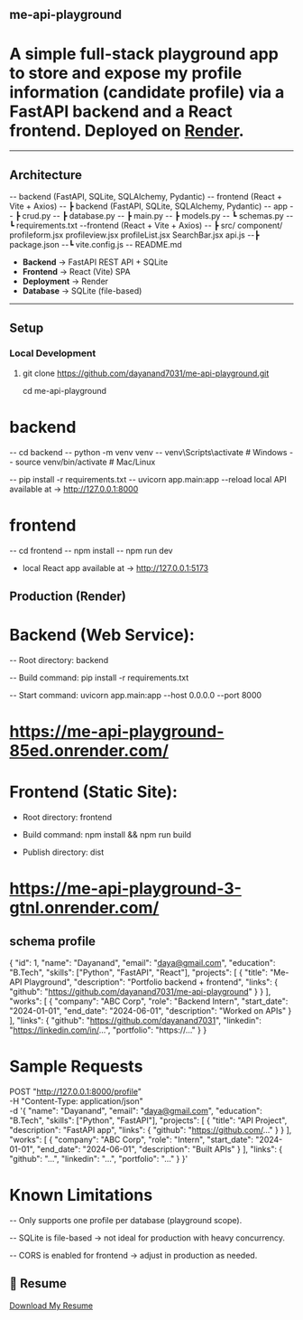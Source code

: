 ## me-api-playground

# A simple full-stack playground app to store and expose my profile information (candidate profile) via a **FastAPI backend** and a **React frontend**.  Deployed on [Render](https://render.com).

---

##  Architecture

-- backend (FastAPI, SQLite, SQLAlchemy, Pydantic)
-- frontend (React + Vite + Axios)
-- ┣ backend (FastAPI, SQLite, SQLAlchemy, Pydantic)
--  app
-- ┣ crud.py
-- ┣ database.py
-- ┣ main.py
-- ┣ models.py
-- ┗ schemas.py
--┗ requirements.txt
--frontend (React + Vite + Axios)
-- ┣ src/
       component/
       profileform.jsx
       profileview.jsx
       profileList.jsx
       SearchBar.jsx
    api.js
--┣ package.json
--┗ vite.config.js
-- README.md





- **Backend** → FastAPI REST API + SQLite  
- **Frontend** → React (Vite) SPA  
- **Deployment** → Render  
- **Database** → SQLite (file-based)

---

## Setup

### Local Development

1. git clone https://github.com/dayanand7031/me-api-playground.git
   
   cd me-api-playground



# backend
-- cd backend
-- python -m venv venv
-- venv\Scripts\activate   # Windows
-- source venv/bin/activate # Mac/Linux

-- pip install -r requirements.txt
-- uvicorn app.main:app --reload
local 
API available at → http://127.0.0.1:8000


# frontend
-- cd frontend
-- npm install
-- npm run dev
- local
React app available at → http://127.0.0.1:5173

## Production (Render)

# Backend (Web Service):

-- Root directory: backend

-- Build command: pip install -r requirements.txt

-- Start command: uvicorn app.main:app --host 0.0.0.0 --port 8000
# https://me-api-playground-85ed.onrender.com/

# Frontend (Static Site):

- Root directory: frontend

- Build command: npm install && npm run build

- Publish directory: dist
# https://me-api-playground-3-gtnl.onrender.com/


## schema profile 


{
  "id": 1,
  "name": "Dayanand",
  "email": "daya@gmail.com",
  "education": "B.Tech",
  "skills": ["Python", "FastAPI", "React"],
  "projects": [
    {
      "title": "Me-API Playground",
      "description": "Portfolio backend + frontend",
      "links": { "github": "https://github.com/dayanand7031/me-api-playground" }
    }
  ],
  "works": [
    {
      "company": "ABC Corp",
      "role": "Backend Intern",
      "start_date": "2024-01-01",
      "end_date": "2024-06-01",
      "description": "Worked on APIs"
    }
  ],
  "links": {
    "github": "https://github.com/dayanand7031",
    "linkedin": "https://linkedin.com/in/...",
    "portfolio": "https://..."
  }
}


# Sample Requests

 POST "http://127.0.0.1:8000/profile" \
  -H "Content-Type: application/json" \
  -d '{
    "name": "Dayanand",
    "email": "daya@gmail.com",
    "education": "B.Tech",
    "skills": ["Python", "FastAPI"],
    "projects": [
      { "title": "API Project", "description": "FastAPI app", "links": { "github": "https://github.com/..." } }
    ],
    "works": [
      { "company": "ABC Corp", "role": "Intern", "start_date": "2024-01-01", "end_date": "2024-06-01", "description": "Built APIs" }
    ],
    "links": { "github": "...", "linkedin": "...", "portfolio": "..." }
  }'


# Known Limitations

-- Only supports one profile per database (playground scope).

-- SQLite is file-based → not ideal for production with heavy concurrency.

-- CORS is enabled for frontend → adjust in production as needed.




## 📄 Resume

[Download My Resume](./asset/DAYANAND.pdf)


